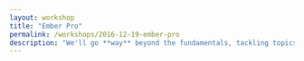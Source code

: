 ```yaml
---
layout: workshop
title: "Ember Pro"
permalink: /workshops/2016-12-19-ember-pro
description: "We'll go **way** beyond the fundamentals, tackling topics like authentication, advanced debugging techniques, server-side rendering, modular app design.\n\nThis course is designed to help developers already familiar with Ember.js to unlock the true power of the framework."
---
```

